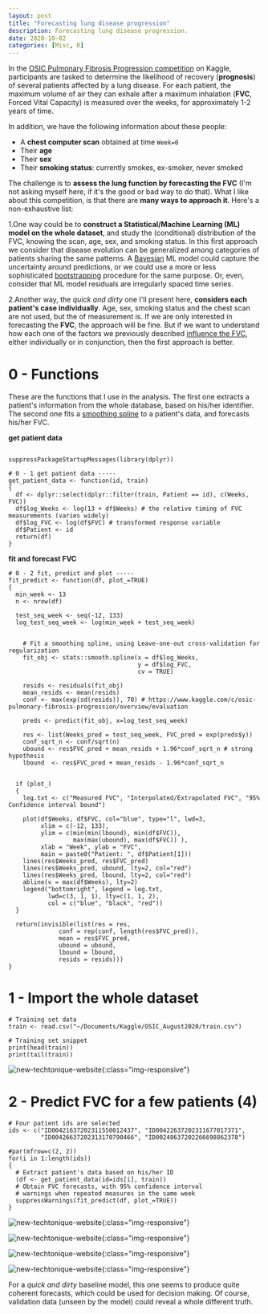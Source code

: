 ```yaml
---
layout: post
title: "Forecasting lung disease progression"
description: Forecasting lung disease progression.
date: 2020-10-02
categories: [Misc, R]
---
```



In the [OSIC Pulmonary Fibrosis Progression competition](https://www.kaggle.com/c/osic-pulmonary-fibrosis-progression)
on Kaggle, participants are tasked to determine the likelihood of recovery (**prognosis**) of several 
patients affected by a lung disease. For each patient, the maximum volume of air they can exhale after a maximum inhalation (**FVC**, Forced Vital Capacity) is measured over the weeks, for approximately 1-2 years of time. 

In addition, we have the following information about these people:

- A __chest computer scan__ obtained at time `Week=0`
- Their __age__
- Their __sex__
- Their __smoking status__: currently smokes, ex-smoker, never smoked 

The challenge is to __assess the lung function by forecasting the FVC__ (I'm not asking myself here, if it's the good or bad way to do that). What I like about this competition, is that there are __many ways to approach it__. Here's a non-exhaustive list:  

1.One way could be to __construct a Statistical/Machine Learning (ML) model on the whole dataset__, and study the (conditional) distribution of the FVC, knowing the scan, age, 
sex, and smoking status. In this first approach we consider that disease evolution can be generalized 
among categories of patients sharing the same patterns. A [Bayesian](https://thierrymoudiki.github.io/blog/2019/10/18/quasirandomizednn/nnetsauce-prediction-intervals) ML model could capture the uncertainty around predictions, or we 
could use a more or less sophisticated [bootstrapping](https://en.wikipedia.org/wiki/Bootstrapping_%28statistics%29) procedure for the same purpose. Or, even, consider that ML model residuals are irregularly spaced time series. 


2.Another way, the _quick and dirty_ one I'll present here, __considers each patient's case individually__. Age, sex, smoking status and 
the chest scan are not used, but the of measurement is. If we are only interested in forecasting the **FVC**, the approach will be fine. But if we want to understand how 
each one of the factors we previously described [influence the FVC](https://techtonique.github.io/teller/index.html), either individually or in conjunction, then the first approach is better. 

# 0 - Functions

These are the functions that I use in the analysis. The first one extracts a patient's information from the whole database, based on his/her identifier. The second one fits a [smoothing spline](https://en.wikipedia.org/wiki/Smoothing_spline) to a patient's data, and forecasts his/her FVC.

**get patient data**
```{r}

suppressPackageStartupMessages(library(dplyr))

# 0 - 1 get patient data -----
get_patient_data <- function(id, train)
{
  df <- dplyr::select(dplyr::filter(train, Patient == id), c(Weeks, FVC))
  df$log_Weeks <- log(13 + df$Weeks) # the relative timing of FVC measurements (varies widely)
  df$log_FVC <- log(df$FVC) # transformed response variable
  df$Patient <- id
  return(df)
}
```


**fit and forecast FVC**
```{r}
# 0 - 2 fit, predict and plot -----
fit_predict <- function(df, plot_=TRUE)
{
  min_week <- 13
  n <- nrow(df)

  test_seq_week <- seq(-12, 133)
  log_test_seq_week <- log(min_week + test_seq_week)
  
    
    # Fit a smoothing spline, using Leave-one-out cross-validation for regularization
    fit_obj <- stats::smooth.spline(x = df$log_Weeks,
                                    y = df$log_FVC,
                                    cv = TRUE)

    resids <- residuals(fit_obj)
    mean_resids <- mean(resids)
    conf <- max(exp(sd(resids)), 70) # https://www.kaggle.com/c/osic-pulmonary-fibrosis-progression/overview/evaluation

    preds <- predict(fit_obj, x=log_test_seq_week)

    res <- list(Weeks_pred = test_seq_week, FVC_pred = exp(preds$y))
    conf_sqrt_n <- conf/sqrt(n)
    ubound <- res$FVC_pred + mean_resids + 1.96*conf_sqrt_n # strong hypothesis
    lbound  <- res$FVC_pred + mean_resids - 1.96*conf_sqrt_n


  if (plot_)
  {
    leg.txt <- c("Measured FVC", "Interpolated/Extrapolated FVC", "95% Confidence interval bound")
    
    plot(df$Weeks, df$FVC, col="blue", type="l", lwd=3,
         xlim = c(-12, 133), 
         ylim = c(min(min(lbound), min(df$FVC)),
                  max(max(ubound), max(df$FVC)) ),
         xlab = "Week", ylab = "FVC",
         main = paste0("Patient: ", df$Patient[1]))
    lines(res$Weeks_pred, res$FVC_pred)
    lines(res$Weeks_pred, ubound, lty=2, col="red")
    lines(res$Weeks_pred, lbound, lty=2, col="red")
    abline(v = max(df$Weeks), lty=2)
    legend("bottomright", legend = leg.txt, 
           lwd=c(3, 1, 1), lty=c(1, 1, 2), 
           col = c("blue", "black", "red"))
  }

  return(invisible(list(res = res,
              conf = rep(conf, length(res$FVC_pred)),
              mean = res$FVC_pred,
              ubound = ubound,
              lbound = lbound,
              resids = resids)))
}
```

# 1 - Import the whole dataset

```{r}
# Training set data
train <- read.csv("~/Documents/Kaggle/OSIC_August2020/train.csv")
```

```{r}
# Training set snippet
print(head(train))
print(tail(train))
```
![new-techtonique-website]({{base}}/images/2020-10-02/2020-10-02-image5.png){:class="img-responsive"}


# 2 - Predict FVC for a few patients (4)


```{r}
# Four patient ids are selected
ids <- c("ID00421637202311550012437", "ID00422637202311677017371",
         "ID00426637202313170790466", "ID00248637202266698862378")

#par(mfrow=c(2, 2))
for(i in 1:length(ids))
{
  # Extract patient's data based on his/her ID
  (df <- get_patient_data(id=ids[i], train))
  # Obtain FVC forecasts, with 95% confidence interval
  # warnings when repeated measures in the same week
  suppressWarnings(fit_predict(df, plot_=TRUE))
}
```

![new-techtonique-website]({{base}}/images/2020-10-02/2020-10-02-image1.png){:class="img-responsive"}

![new-techtonique-website]({{base}}/images/2020-10-02/2020-10-02-image2.png){:class="img-responsive"}

![new-techtonique-website]({{base}}/images/2020-10-02/2020-10-02-image3.png){:class="img-responsive"}

![new-techtonique-website]({{base}}/images/2020-10-02/2020-10-02-image4.png){:class="img-responsive"}



For a _quick and dirty_ baseline model, this one seems to produce quite coherent forecasts, which could be used for decision making. Of 
course, validation data (unseen by the model) could reveal a whole different truth. 
